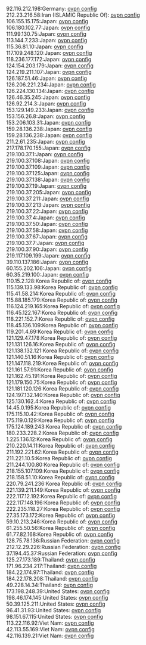 92.116.212.198:Germany: [ovpn config](vpn/92_116_212_198.ovpn)  
212.23.216.58:Iran (ISLAMIC Republic Of): [ovpn config](vpn/212_23_216_58.ovpn)  
106.155.15.175:Japan: [ovpn config](vpn/106_155_15_175.ovpn)  
106.180.102.77:Japan: [ovpn config](vpn/106_180_102_77.ovpn)  
111.99.130.75:Japan: [ovpn config](vpn/111_99_130_75.ovpn)  
113.144.7.233:Japan: [ovpn config](vpn/113_144_7_233.ovpn)  
115.36.81.10:Japan: [ovpn config](vpn/115_36_81_10.ovpn)  
117.109.248.120:Japan: [ovpn config](vpn/117_109_248_120.ovpn)  
118.236.177.172:Japan: [ovpn config](vpn/118_236_177_172.ovpn)  
124.154.203.179:Japan: [ovpn config](vpn/124_154_203_179.ovpn)  
124.219.211.107:Japan: [ovpn config](vpn/124_219_211_107.ovpn)  
126.187.51.46:Japan: [ovpn config](vpn/126_187_51_46.ovpn)  
126.206.221.234:Japan: [ovpn config](vpn/126_206_221_234.ovpn)  
126.224.130.134:Japan: [ovpn config](vpn/126_224_130_134.ovpn)  
126.46.35.245:Japan: [ovpn config](vpn/126_46_35_245.ovpn)  
126.92.214.3:Japan: [ovpn config](vpn/126_92_214_3.ovpn)  
153.129.149.233:Japan: [ovpn config](vpn/153_129_149_233.ovpn)  
153.156.26.8:Japan: [ovpn config](vpn/153_156_26_8.ovpn)  
153.206.103.31:Japan: [ovpn config](vpn/153_206_103_31.ovpn)  
159.28.136.238:Japan: [ovpn config](vpn/159_28_136_238.ovpn)  
159.28.136.238:Japan: [ovpn config](vpn/159_28_136_238.ovpn)  
211.2.61.235:Japan: [ovpn config](vpn/211_2_61_235.ovpn)  
217.178.170.155:Japan: [ovpn config](vpn/217_178_170_155.ovpn)  
219.100.37.1:Japan: [ovpn config](vpn/219_100_37_1.ovpn)  
219.100.37.108:Japan: [ovpn config](vpn/219_100_37_108.ovpn)  
219.100.37.109:Japan: [ovpn config](vpn/219_100_37_109.ovpn)  
219.100.37.125:Japan: [ovpn config](vpn/219_100_37_125.ovpn)  
219.100.37.138:Japan: [ovpn config](vpn/219_100_37_138.ovpn)  
219.100.37.19:Japan: [ovpn config](vpn/219_100_37_19.ovpn)  
219.100.37.205:Japan: [ovpn config](vpn/219_100_37_205.ovpn)  
219.100.37.211:Japan: [ovpn config](vpn/219_100_37_211.ovpn)  
219.100.37.213:Japan: [ovpn config](vpn/219_100_37_213.ovpn)  
219.100.37.22:Japan: [ovpn config](vpn/219_100_37_22.ovpn)  
219.100.37.4:Japan: [ovpn config](vpn/219_100_37_4.ovpn)  
219.100.37.50:Japan: [ovpn config](vpn/219_100_37_50.ovpn)  
219.100.37.58:Japan: [ovpn config](vpn/219_100_37_58.ovpn)  
219.100.37.67:Japan: [ovpn config](vpn/219_100_37_67.ovpn)  
219.100.37.7:Japan: [ovpn config](vpn/219_100_37_7.ovpn)  
219.100.37.90:Japan: [ovpn config](vpn/219_100_37_90.ovpn)  
219.117.109.199:Japan: [ovpn config](vpn/219_117_109_199.ovpn)  
39.110.137.186:Japan: [ovpn config](vpn/39_110_137_186.ovpn)  
60.155.202.106:Japan: [ovpn config](vpn/60_155_202_106.ovpn)  
60.35.219.100:Japan: [ovpn config](vpn/60_35_219_100.ovpn)  
110.15.2.128:Korea Republic of: [ovpn config](vpn/110_15_2_128.ovpn)  
115.139.133.98:Korea Republic of: [ovpn config](vpn/115_139_133_98.ovpn)  
115.41.58.214:Korea Republic of: [ovpn config](vpn/115_41_58_214.ovpn)  
115.88.185.179:Korea Republic of: [ovpn config](vpn/115_88_185_179.ovpn)  
116.124.219.165:Korea Republic of: [ovpn config](vpn/116_124_219_165.ovpn)  
116.45.122.167:Korea Republic of: [ovpn config](vpn/116_45_122_167.ovpn)  
118.221.152.7:Korea Republic of: [ovpn config](vpn/118_221_152_7.ovpn)  
118.45.136.109:Korea Republic of: [ovpn config](vpn/118_45_136_109.ovpn)  
119.201.4.69:Korea Republic of: [ovpn config](vpn/119_201_4_69.ovpn)  
121.129.47.178:Korea Republic of: [ovpn config](vpn/121_129_47_178.ovpn)  
121.131.126.16:Korea Republic of: [ovpn config](vpn/121_131_126_16.ovpn)  
121.138.132.121:Korea Republic of: [ovpn config](vpn/121_138_132_121.ovpn)  
121.140.51.16:Korea Republic of: [ovpn config](vpn/121_140_51_16.ovpn)  
121.147.118.219:Korea Republic of: [ovpn config](vpn/121_147_118_219.ovpn)  
121.161.57.91:Korea Republic of: [ovpn config](vpn/121_161_57_91.ovpn)  
121.162.45.191:Korea Republic of: [ovpn config](vpn/121_162_45_191.ovpn)  
121.179.150.75:Korea Republic of: [ovpn config](vpn/121_179_150_75.ovpn)  
121.181.120.126:Korea Republic of: [ovpn config](vpn/121_181_120_126.ovpn)  
124.197.132.140:Korea Republic of: [ovpn config](vpn/124_197_132_140.ovpn)  
125.130.162.4:Korea Republic of: [ovpn config](vpn/125_130_162_4.ovpn)  
14.45.0.195:Korea Republic of: [ovpn config](vpn/14_45_0_195.ovpn)  
175.115.10.42:Korea Republic of: [ovpn config](vpn/175_115_10_42.ovpn)  
175.119.0.129:Korea Republic of: [ovpn config](vpn/175_119_0_129.ovpn)  
175.124.189.243:Korea Republic of: [ovpn config](vpn/175_124_189_243.ovpn)  
180.233.228.2:Korea Republic of: [ovpn config](vpn/180_233_228_2.ovpn)  
1.225.136.12:Korea Republic of: [ovpn config](vpn/1_225_136_12.ovpn)  
210.220.14.11:Korea Republic of: [ovpn config](vpn/210_220_14_11.ovpn)  
211.192.221.62:Korea Republic of: [ovpn config](vpn/211_192_221_62.ovpn)  
211.221.10.5:Korea Republic of: [ovpn config](vpn/211_221_10_5.ovpn)  
211.244.100.80:Korea Republic of: [ovpn config](vpn/211_244_100_80.ovpn)  
218.155.107.109:Korea Republic of: [ovpn config](vpn/218_155_107_109.ovpn)  
218.158.51.10:Korea Republic of: [ovpn config](vpn/218_158_51_10.ovpn)  
220.79.241.236:Korea Republic of: [ovpn config](vpn/220_79_241_236.ovpn)  
221.139.211.149:Korea Republic of: [ovpn config](vpn/221_139_211_149.ovpn)  
222.117.12.192:Korea Republic of: [ovpn config](vpn/222_117_12_192.ovpn)  
222.117.148.196:Korea Republic of: [ovpn config](vpn/222_117_148_196.ovpn)  
222.235.118.27:Korea Republic of: [ovpn config](vpn/222_235_118_27.ovpn)  
27.35.173.172:Korea Republic of: [ovpn config](vpn/27_35_173_172.ovpn)  
59.10.213.246:Korea Republic of: [ovpn config](vpn/59_10_213_246.ovpn)  
61.255.50.56:Korea Republic of: [ovpn config](vpn/61_255_50_56.ovpn)  
61.77.82.168:Korea Republic of: [ovpn config](vpn/61_77_82_168.ovpn)  
128.75.78.136:Russian Federation: [ovpn config](vpn/128_75_78_136.ovpn)  
212.12.29.226:Russian Federation: [ovpn config](vpn/212_12_29_226.ovpn)  
37.194.45.37:Russian Federation: [ovpn config](vpn/37_194_45_37.ovpn)  
125.27.173.189:Thailand: [ovpn config](vpn/125_27_173_189.ovpn)  
171.96.234.217:Thailand: [ovpn config](vpn/171_96_234_217.ovpn)  
184.22.174.97:Thailand: [ovpn config](vpn/184_22_174_97.ovpn)  
184.22.178.208:Thailand: [ovpn config](vpn/184_22_178_208.ovpn)  
49.228.14.34:Thailand: [ovpn config](vpn/49_228_14_34.ovpn)  
173.198.248.39:United States: [ovpn config](vpn/173_198_248_39.ovpn)  
198.46.174.145:United States: [ovpn config](vpn/198_46_174_145.ovpn)  
50.39.125.211:United States: [ovpn config](vpn/50_39_125_211.ovpn)  
96.41.31.93:United States: [ovpn config](vpn/96_41_31_93.ovpn)  
98.151.67.115:United States: [ovpn config](vpn/98_151_67_115.ovpn)  
113.22.116.92:Viet Nam: [ovpn config](vpn/113_22_116_92.ovpn)  
42.113.55.169:Viet Nam: [ovpn config](vpn/42_113_55_169.ovpn)  
42.116.139.21:Viet Nam: [ovpn config](vpn/42_116_139_21.ovpn)  
